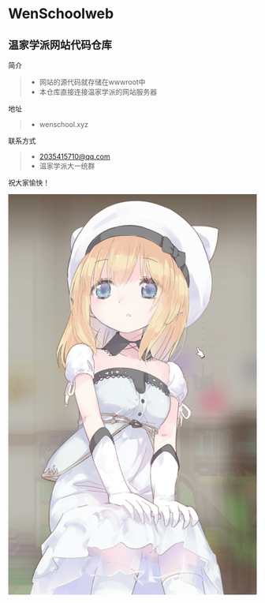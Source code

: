 
# WenSchoolweb
## 温家学派网站代码仓库

 简介
> - 网站的源代码就存储在wwwroot中
> - 本仓库直接连接温家学派的网站服务器


 地址
> - wenschool.xyz

 联系方式
> - 2035415710@qq.com
> - 温家学派大一统群

 祝大家愉快！
 
 ![我是图片](./pic/1.png)
